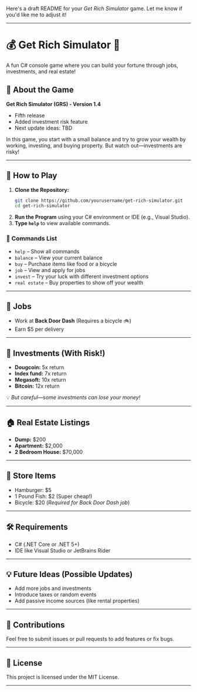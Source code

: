 Here's a draft README for your *Get Rich Simulator* game. Let me know if you'd like me to adjust it! 

---

# 💰 Get Rich Simulator 🤑  
A fun C# console game where you can build your fortune through jobs, investments, and real estate!

## 📝 About the Game  
**Get Rich Simulator (GRS) - Version 1.4**  
- Fifth release  
- Added investment risk feature  
- Next update ideas: TBD  

In this game, you start with a small balance and try to grow your wealth by working, investing, and buying property. But watch out—investments are risky!

---

## 🚀 How to Play  
1. **Clone the Repository:**  
   ```bash
   git clone https://github.com/yourusername/get-rich-simulator.git
   cd get-rich-simulator
   ```
2. **Run the Program** using your C# environment or IDE (e.g., Visual Studio).  
3. **Type `help`** to view available commands.  

### 📜 Commands List  
- `help` – Show all commands  
- `balance` – View your current balance  
- `buy` – Purchase items like food or a bicycle  
- `job` – View and apply for jobs  
- `invest` – Try your luck with different investment options  
- `real estate` – Buy properties to show off your wealth  

---

## 💼 Jobs  
- Work at **Back Door Dash** (Requires a bicycle 🚲)  
- Earn $5 per delivery  

---

## 💸 Investments (With Risk!)  
- **Dougcoin:** 5x return  
- **Index fund:** 7x return  
- **Megasoft:** 10x return  
- **Bitcoin:** 12x return  

💡 *But careful—some investments can lose your money!*  

---

## 🏠 Real Estate Listings  
- **Dump:** $200  
- **Apartment:** $2,000  
- **2 Bedroom House:** $70,000  

---

## 🛒 Store Items  
- Hamburger: $5  
- 1 Pound Fish: $2 (Super cheap!)  
- Bicycle: $20 (*Required for Back Door Dash job*)  

---

## 🛠️ Requirements  
- C# (.NET Core or .NET 5+)  
- IDE like Visual Studio or JetBrains Rider  

---

## 💡 Future Ideas (Possible Updates)  
- Add more jobs and investments  
- Introduce taxes or random events  
- Add passive income sources (like rental properties)  

---

## 🙌 Contributions  
Feel free to submit issues or pull requests to add features or fix bugs.  

---

## 📜 License  
This project is licensed under the MIT License.  

---

